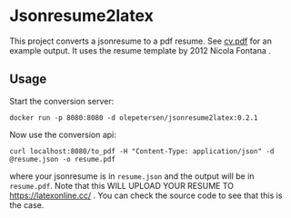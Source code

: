 # Jsonresume2latex
This project converts a jsonresume to a pdf resume. See [cv.pdf](cv.pdf) for an example output.
It uses the resume template  by 2012  Nicola Fontana <ntd at entidi.it>.

## Usage
Start the conversion server:
```
docker run -p 8080:8080 -d olepetersen/jsonresume2latex:0.2.1
```
Now use the conversion api:
```
curl localhost:8080/to_pdf -H "Content-Type: application/json" -d @resume.json -o resume.pdf
```
where your jsonresume is in `resume.json` and the output will be in `resume.pdf`.
Note that this WILL UPLOAD YOUR RESUME TO https://latexonline.cc/ . You can check the source code to see that this is the case.